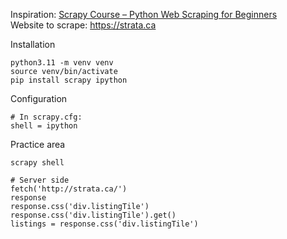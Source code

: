 Inspiration: 
[Scrapy Course – Python Web Scraping for Beginners](https://www.youtube.com/watch?v=mBoX_JCKZTE)  
Website to scrape: https://strata.ca

Installation

```
python3.11 -m venv venv
source venv/bin/activate
pip install scrapy ipython
```

Configuration
```
# In scrapy.cfg:
shell = ipython

```

Practice area
```
scrapy shell

# Server side
fetch('http://strata.ca/')
response
response.css('div.listingTile')
response.css('div.listingTile').get()
listings = response.css('div.listingTile')
```